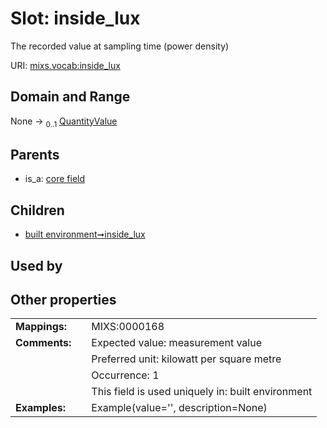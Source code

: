 
# Slot: inside_lux


The recorded value at sampling time (power density)

URI: [mixs.vocab:inside_lux](https://w3id.org/mixs/vocab/inside_lux)


## Domain and Range

None &#8594;  <sub>0..1</sub> [QuantityValue](QuantityValue.md)

## Parents

 *  is_a: [core field](core_field.md)

## Children

 *  [built environment➞inside_lux](built_environment_inside_lux.md)

## Used by


## Other properties

|  |  |  |
| --- | --- | --- |
| **Mappings:** | | MIXS:0000168 |
| **Comments:** | | Expected value: measurement value |
|  | | Preferred unit: kilowatt per square metre |
|  | | Occurrence: 1 |
|  | | This field is used uniquely in: built environment |
| **Examples:** | | Example(value='', description=None) |


